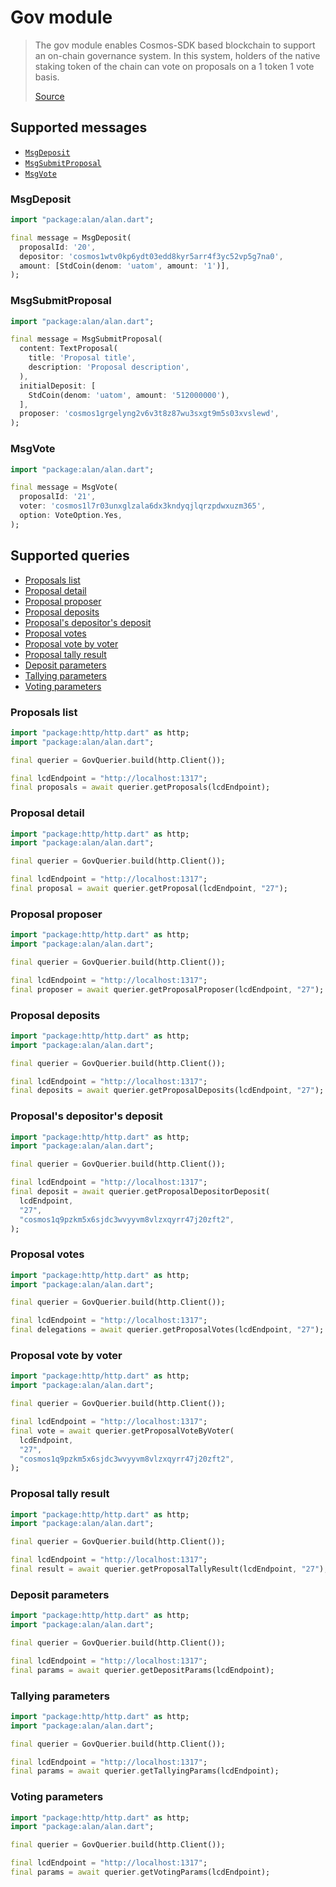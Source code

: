 # Gov module
> The gov module enables Cosmos-SDK based blockchain to support an on-chain governance system. In this system, holders of the native staking token of the chain can vote on proposals on a 1 token 1 vote basis.
> 
> [Source](https://docs.cosmos.network/v0.40/modules/gov/)

## Supported messages
- [`MsgDeposit`](#msgdeposit)
- [`MsgSubmitProposal`](#msgsubmitproposal)
- [`MsgVote`](#msgvote)

### MsgDeposit
```dart
import "package:alan/alan.dart";

final message = MsgDeposit(
  proposalId: '20',
  depositor: 'cosmos1wtv0kp6ydt03edd8kyr5arr4f3yc52vp5g7na0',
  amount: [StdCoin(denom: 'uatom', amount: '1')],
);
```

### MsgSubmitProposal
```dart
import "package:alan/alan.dart";

final message = MsgSubmitProposal(
  content: TextProposal(
    title: 'Proposal title',
    description: 'Proposal description',
  ),
  initialDeposit: [
    StdCoin(denom: 'uatom', amount: '512000000'),
  ],
  proposer: 'cosmos1grgelyng2v6v3t8z87wu3sxgt9m5s03xvslewd',
);
```

### MsgVote
```dart
import "package:alan/alan.dart";

final message = MsgVote(
  proposalId: '21',
  voter: 'cosmos1l7r03unxglzala6dx3kndyqjlqrzpdwxuzm365',
  option: VoteOption.Yes,
);
```

## Supported queries
- [Proposals list](#proposals-list)
- [Proposal detail](#proposal-detail)
- [Proposal proposer](#proposal-proposer)
- [Proposal deposits](#proposal-deposits)
- [Proposal's depositor's deposit](#proposals-depositors-deposit)
- [Proposal votes](#proposal-votes)
- [Proposal vote by voter](#proposal-vote-by-voter)
- [Proposal tally result](#proposal-tally-result)
- [Deposit parameters](#deposit-parameters)
- [Tallying parameters](#tallying-parameters)
- [Voting parameters](#voting-parameters)

### Proposals list
```dart
import "package:http/http.dart" as http;
import "package:alan/alan.dart";

final querier = GovQuerier.build(http.Client());

final lcdEndpoint = "http://localhost:1317";
final proposals = await querier.getProposals(lcdEndpoint);
``` 

### Proposal detail
```dart
import "package:http/http.dart" as http;
import "package:alan/alan.dart";

final querier = GovQuerier.build(http.Client());

final lcdEndpoint = "http://localhost:1317";
final proposal = await querier.getProposal(lcdEndpoint, "27");
``` 

### Proposal proposer
```dart
import "package:http/http.dart" as http;
import "package:alan/alan.dart";

final querier = GovQuerier.build(http.Client());

final lcdEndpoint = "http://localhost:1317";
final proposer = await querier.getProposalProposer(lcdEndpoint, "27");
``` 

### Proposal deposits
```dart
import "package:http/http.dart" as http;
import "package:alan/alan.dart";

final querier = GovQuerier.build(http.Client());

final lcdEndpoint = "http://localhost:1317";
final deposits = await querier.getProposalDeposits(lcdEndpoint, "27");
``` 

### Proposal's depositor's deposit
```dart
import "package:http/http.dart" as http;
import "package:alan/alan.dart";

final querier = GovQuerier.build(http.Client());

final lcdEndpoint = "http://localhost:1317";
final deposit = await querier.getProposalDepositorDeposit(
  lcdEndpoint, 
  "27",
  "cosmos1q9pzkm5x6sjdc3wvyyvm8vlzxqyrr47j20zft2",
);
``` 

### Proposal votes
```dart
import "package:http/http.dart" as http;
import "package:alan/alan.dart";

final querier = GovQuerier.build(http.Client());

final lcdEndpoint = "http://localhost:1317";
final delegations = await querier.getProposalVotes(lcdEndpoint, "27");
``` 

### Proposal vote by voter
```dart
import "package:http/http.dart" as http;
import "package:alan/alan.dart";

final querier = GovQuerier.build(http.Client());

final lcdEndpoint = "http://localhost:1317";
final vote = await querier.getProposalVoteByVoter(
  lcdEndpoint, 
  "27",
  "cosmos1q9pzkm5x6sjdc3wvyyvm8vlzxqyrr47j20zft2",
);
``` 

### Proposal tally result
```dart
import "package:http/http.dart" as http;
import "package:alan/alan.dart";

final querier = GovQuerier.build(http.Client());

final lcdEndpoint = "http://localhost:1317";
final result = await querier.getProposalTallyResult(lcdEndpoint, "27");
```

### Deposit parameters
```dart
import "package:http/http.dart" as http;
import "package:alan/alan.dart";

final querier = GovQuerier.build(http.Client());

final lcdEndpoint = "http://localhost:1317";
final params = await querier.getDepositParams(lcdEndpoint);
```

### Tallying parameters
```dart
import "package:http/http.dart" as http;
import "package:alan/alan.dart";

final querier = GovQuerier.build(http.Client());

final lcdEndpoint = "http://localhost:1317";
final params = await querier.getTallyingParams(lcdEndpoint);
```

### Voting parameters
```dart
import "package:http/http.dart" as http;
import "package:alan/alan.dart";

final querier = GovQuerier.build(http.Client());

final lcdEndpoint = "http://localhost:1317";
final params = await querier.getVotingParams(lcdEndpoint);
```
